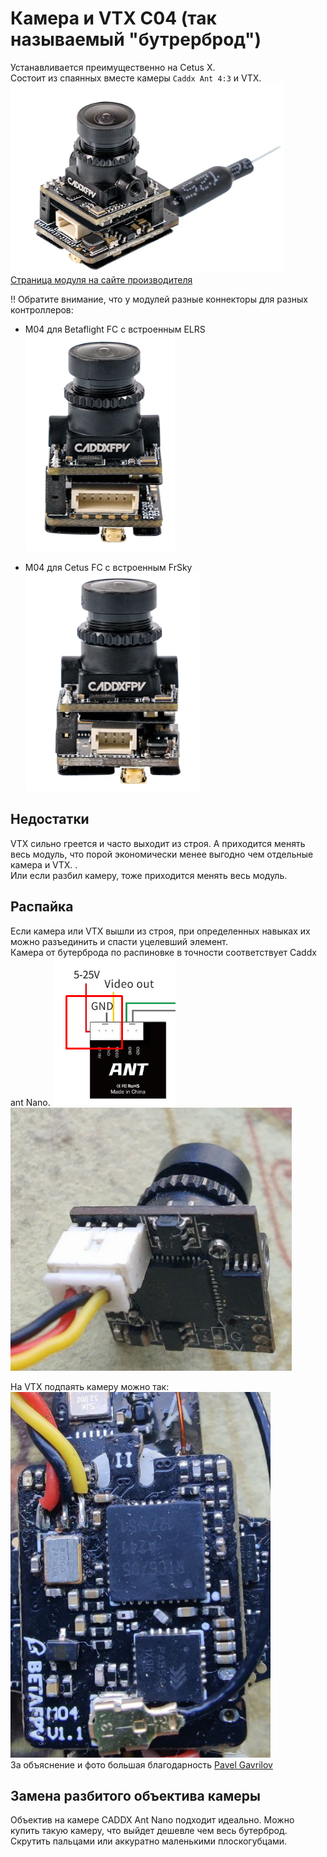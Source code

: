 # Камера и VTX C04 (так называемый "бутрерброд")
Устанавливается преимущественно на Cetus X.   
Состоит из спаянных вместе камеры `Caddx Ant 4:3` и VTX.  
![](C04.png)  
[Страница модуля на сайте производителя](https://betafpv.com/products/c04-camera-and-vtx-module)  

!! Обратите внимание, что у модулей разные коннекторы для разных контроллеров:  
 - M04 для Betaflight FC с встроенным ELRS  
![](M04_Betaflight.png)  
 
 - M04 для Cetus FC с встроенным FrSky  
![](M04_CetusFC.png)

## Недостатки
VTX сильно греется и часто выходит из строя. А приходится менять весь модуль, что порой экономически менее выгодно чем отдельные камера и VTX. .  
Или если разбил камеру, тоже приходится менять весь модуль.  

## Распайка
Если камера или VTX вышли из строя, при определенных навыках их можно разъединить и спасти уцелевший элемент.  
Камера от бутерброда по распиновке в точности соответствует Сaddx ant Nano. 
![](Camera_Contacts.png) 
![](C04_Contacts.png)

На VTX подпаять камеру можно так:  
![](M04_Contacts.png)  
За объяснение и фото большая благодарность [Pavel Gavrilov](https://t.me/reeson2003)


## Замена разбитого объектива камеры
Объектив на камере CADDX Ant Nano подходит идеально. Можно купить такую камеру, что выйдет дешевле чем весь бутерброд. Скрутить пальцами или аккуратно маленькими плоскогубцами.

